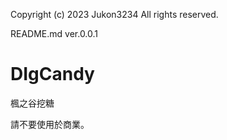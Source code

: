 
Copyright (c) 2023 Jukon3234 All rights reserved.<BR>

README.md ver.0.0.1

# DIgCandy

楓之谷挖糖

請不要使用於商業。
